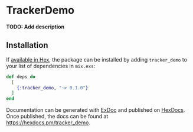# TrackerDemo

**TODO: Add description**

## Installation

If [available in Hex](https://hex.pm/docs/publish), the package can be installed
by adding `tracker_demo` to your list of dependencies in `mix.exs`:

```elixir
def deps do
  [
    {:tracker_demo, "~> 0.1.0"}
  ]
end
```

Documentation can be generated with [ExDoc](https://github.com/elixir-lang/ex_doc)
and published on [HexDocs](https://hexdocs.pm). Once published, the docs can
be found at <https://hexdocs.pm/tracker_demo>.

